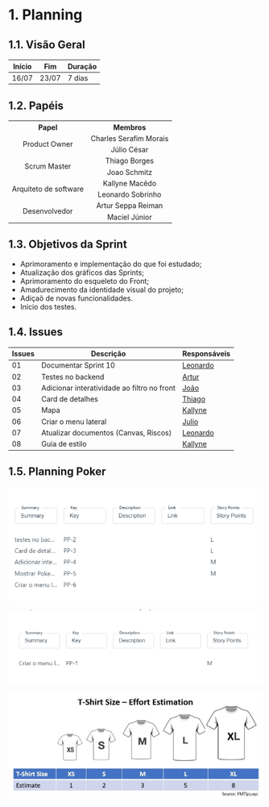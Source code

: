# 1. Planning

## 1.1. Visão Geral
<!-- data de inicio da sprint
     data de finalização da sprint
     duraração da sprint
 -->
 Início | Fim | Duração
 ------ | --- | -------
 16/07 | 23/07 | 7 dias

## 1.2. Papéis
<!-- Papeis que cada membro exerceu durante essa sprint -->

<table>
  <tr>
    <th align="center">Papel</th>
    <th align="center">Membros</th>
  </tr>

  <tr align="center">
    <td rowspan="2">Product Owner</td>
    <td>Charles Serafim Morais</td>
    <tr align="center">
        <td>Júlio César</td>
    </tr>
  </tr>

  <tr align="center">
    <td rowspan="2">Scrum Master</td>
    <td>Thiago Borges</td>
    <tr align="center">
        <td>Joao Schmitz</td>
    </tr>
  </tr>

  <tr align="center">
    <td rowspan="2">Arquiteto de software</td>
    <td>Kallyne Macêdo</td>
    <tr align="center">
        <td>Leonardo Sobrinho</td>
    </tr>
  </tr>

  <tr align="center">
    <td rowspan="2">Desenvolvedor</td>
    <td>Artur Seppa Reiman</td>
    <tr align="center">
        <td>Maciel Júnior</td>
    </tr>
  </tr>

  
</table>

## 1.3. Objetivos da Sprint
<!-- descrever de forma geral o objetivo da sprint -->
* Aprimoramento e implementação do que foi estudado;
* Atualização dos gráficos das Sprints;
* Aprimoramento do esqueleto do Front;
* Amadurecimento da identidade visual do projeto;
* Adiçaõ de novas funcionalidades.
* Início dos testes.

## 1.4. Issues
<!-- descrever as issues que definimos para essa sprint e alocar um responsavel por ela -->
Issues | Descrição | Responsáveis
------ | --------- | -----------
01 | Documentar Sprint 10 |  [Leonardo](https://github.com/Leonardo0o0)
02 | Testes no backend | [Artur](https://github.com/artur-seppa)
03 | Adicionar interatividade ao filtro no front | [João](https://github.com/JoaoSchmitz) 
04 | Card de detalhes | [Thiago](https://github.com/Thiago-Cerq)
05 | Mapa  | [Kallyne](https://github.com/kazpmcd/)
06 | Criar o menu lateral  | [Julio](https://github.com/Julio-eng)
07 | Atualizar documentos (Canvas, Riscos) | [Leonardo](https://github.com/Leonardo0o0)
08 | Guia de estilo  | [Kallyne](https://github.com/kazpmcd/)



 ## 1.5. Planning Poker
![Planning Poker](imagens/planningPoker1.png)

![Planning Poker](imagens/planningPoker2.png)

![Padrao de Estimativa](imagens/padrao_estimativa_complexidade.jpeg)

<!--
[Thiago](https://github.com/Thiago-Cerq) 
[Charles](https://github.com/charles-serafim)
[Julio](https://github.com/Julio-eng) 
[Leonardo](https://github.com/Leonardo0o0)
[Kallyne](https://github.com/kazpmcd/)
[Artur](https://github.com/artur-seppa)
[Maciel](https://github.com/macieljuniormax)
[João](https://github.com/JoaoSchmitz) -->
